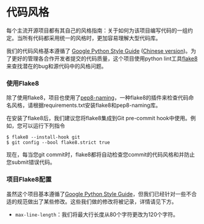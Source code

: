 # 代码风格

每个主流开源项目都有其自己的风格指南：关于如何为该项目编写代码的一组约定。当所有代码都采用统一的风格时，更加容易理解大型代码库。

我们的代码风格基本遵循了 [Google Python Style Guide](https://google.github.io/styleguide/pyguide.html) ([Chinese version](https://zh-google-styleguide.readthedocs.io/en/latest/google-python-styleguide/contents/))。为了更好的管理各合作开发者提交的代码质量，这个项目使用python lint工具[flake8](https://flake8.pycqa.org/en/latest/) 来查找潜在的bug和源代码中的风格问题。



### 使用Flake8

除了使用flake8，项目也使用了[pep8-naming](https://github.com/PyCQA/pep8-naming)，一种flake8的插件来检查代码命名风格，请根据requirements.txt安装flake8和pep8-naming库。

在安装了flake8后，我们建议您将flake8集成到Git pre-commit hook中使用。例如，您可以运行下列指令

```shell
$ flake8 --install-hook git
$ git config --bool flake8.strict true
```

现在，每当您git commit时，flake8都将自动检查您commit的代码风格和并防止您submit错误代码。 



### 项目Flake8配置

虽然这个项目基本遵循了[Google Python Style Guide](https://google.github.io/styleguide/pyguide.html)，但我们已经针对一些不合适的规范做出了某些修改。这些我们做的修改将被记录，详情请见下方。

- `max-line-length`：我们将最大行长度从80个字符更改为120个字符。

